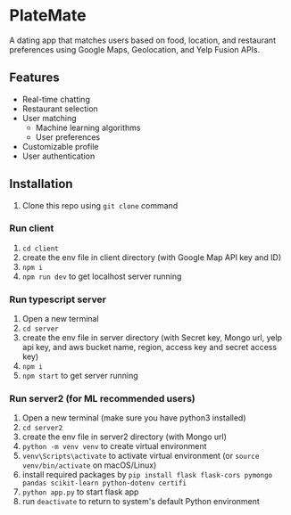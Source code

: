 # PlateMate
A dating app that matches users based on food, location, and restaurant preferences using Google Maps, Geolocation, and Yelp Fusion APIs.

## Features
* Real-time chatting
* Restaurant selection
* User matching
  * Machine learning algorithms
  * User preferences  
* Customizable profile
* User authentication

## Installation
1. Clone this repo using `git clone` command

### Run client

1. `cd client`
2. create the env file in client directory (with Google Map API key and ID)
3. `npm i`
4. `npm run dev` to get localhost server running

### Run typescript server

1. Open a new terminal
2. `cd server`
3. create the env file in server directory (with Secret key, Mongo url, yelp api key, and aws bucket name, region, access key and secret access key)
4. `npm i`
5. `npm start` to get server running

### Run server2 (for ML recommended users)

1. Open a new terminal (make sure you have python3 installed)
2. `cd server2`
3. create the env file in server2 directory (with Mongo url)
4. `python -m venv venv` to create virtual environment
5. `venv\Scripts\activate` to activate virtual environment (or `source venv/bin/activate` on macOS/Linux)
6. install required packages by `pip install flask flask-cors pymongo pandas scikit-learn python-dotenv certifi`
7. `python app.py` to start flask app
8. run `deactivate` to return to system's default Python environment

